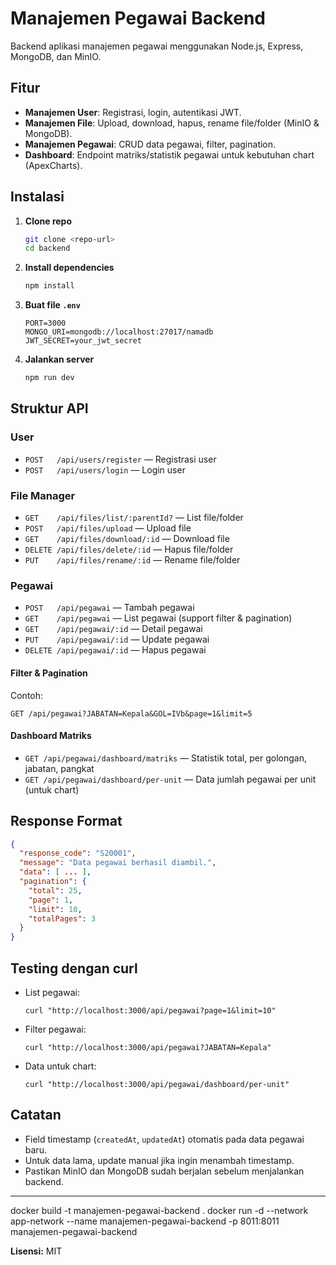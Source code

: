 # Manajemen Pegawai Backend

Backend aplikasi manajemen pegawai menggunakan Node.js, Express, MongoDB, dan MinIO.

## Fitur

- **Manajemen User**: Registrasi, login, autentikasi JWT.
- **Manajemen File**: Upload, download, hapus, rename file/folder (MinIO & MongoDB).
- **Manajemen Pegawai**: CRUD data pegawai, filter, pagination.
- **Dashboard**: Endpoint matriks/statistik pegawai untuk kebutuhan chart (ApexCharts).

## Instalasi

1. **Clone repo**
   ```sh
   git clone <repo-url>
   cd backend
   ```

2. **Install dependencies**
   ```sh
   npm install
   ```

3. **Buat file `.env`**
   ```
   PORT=3000
   MONGO_URI=mongodb://localhost:27017/namadb
   JWT_SECRET=your_jwt_secret
   ```

4. **Jalankan server**
   ```sh
   npm run dev
   ```

## Struktur API

### User
- `POST   /api/users/register` — Registrasi user
- `POST   /api/users/login` — Login user

### File Manager
- `GET    /api/files/list/:parentId?` — List file/folder
- `POST   /api/files/upload` — Upload file
- `GET    /api/files/download/:id` — Download file
- `DELETE /api/files/delete/:id` — Hapus file/folder
- `PUT    /api/files/rename/:id` — Rename file/folder

### Pegawai
- `POST   /api/pegawai` — Tambah pegawai
- `GET    /api/pegawai` — List pegawai (support filter & pagination)
- `GET    /api/pegawai/:id` — Detail pegawai
- `PUT    /api/pegawai/:id` — Update pegawai
- `DELETE /api/pegawai/:id` — Hapus pegawai

#### Filter & Pagination
Contoh:
```
GET /api/pegawai?JABATAN=Kepala&GOL=IVb&page=1&limit=5
```

#### Dashboard Matriks
- `GET /api/pegawai/dashboard/matriks` — Statistik total, per golongan, jabatan, pangkat
- `GET /api/pegawai/dashboard/per-unit` — Data jumlah pegawai per unit (untuk chart)

## Response Format

```json
{
  "response_code": "S20001",
  "message": "Data pegawai berhasil diambil.",
  "data": [ ... ],
  "pagination": {
    "total": 25,
    "page": 1,
    "limit": 10,
    "totalPages": 3
  }
}
```

## Testing dengan curl

- List pegawai:
  ```
  curl "http://localhost:3000/api/pegawai?page=1&limit=10"
  ```
- Filter pegawai:
  ```
  curl "http://localhost:3000/api/pegawai?JABATAN=Kepala"
  ```
- Data untuk chart:
  ```
  curl "http://localhost:3000/api/pegawai/dashboard/per-unit"
  ```

## Catatan

- Field timestamp (`createdAt`, `updatedAt`) otomatis pada data pegawai baru.
- Untuk data lama, update manual jika ingin menambah timestamp.
- Pastikan MinIO dan MongoDB sudah berjalan sebelum menjalankan backend.

---
docker build -t manajemen-pegawai-backend .
docker run -d --network app-network --name manajemen-pegawai-backend -p 8011:8011 manajemen-pegawai-backend

**Lisensi:** MIT